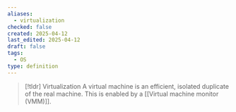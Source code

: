 ```yaml
---
aliases:
  - virtualization
checked: false
created: 2025-04-12
last_edited: 2025-04-12
draft: false
tags:
  - OS
type: definition
---
```

>[!tldr] Virtualization
>A virtual machine is an efficient, isolated duplicate of the real machine. This is enabled by a [[Virtual machine monitor (VMM)]].

